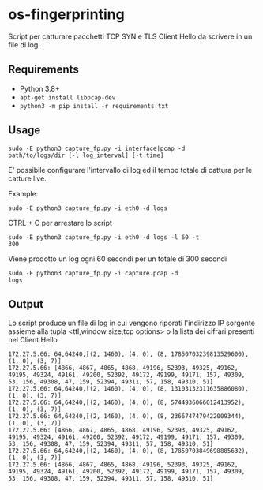 # os-fingerprinting

Script per catturare pacchetti TCP SYN e TLS Client Hello da scrivere in un file di log.

## Requirements

- Python 3.8+
- <code>apt-get install libpcap-dev</code>
- <code>python3 -m pip install -r requirements.txt</code>

## Usage

<code>sudo -E python3 capture_fp.py -i interface|pcap -d path/to/logs/dir [-l log_interval] [-t time]</code>

E' possibile configurare l'intervallo di log ed il tempo totale di cattura per le catture live.

Example:

<code>sudo -E python3 capture_fp.py -i eth0 -d logs</code>

CTRL + C per arrestare lo script

<code>sudo -E python3 capture_fp.py -i eth0 -d logs -l 60 -t 300</code>

Viene prodotto un log ogni 60 secondi per un totale di 300 secondi

<code>sudo -E python3 capture_fp.py -i capture.pcap -d logs</code>

## Output

Lo script produce un file di log in cui vengono riporati l'indirizzo IP sorgente assieme alla tupla \<ttl,window size,tcp options> o la lista dei cifrari presenti nel Client Hello

```log
172.27.5.66: 64,64240,[(2, 1460), (4, 0), (8, 17850703239813529600), (1, 0), (3, 7)]
172.27.5.66: [4866, 4867, 4865, 4868, 49196, 52393, 49325, 49162, 49195, 49324, 49161, 49200, 52392, 49172, 49199, 49171, 157, 49309, 53, 156, 49308, 47, 159, 52394, 49311, 57, 158, 49310, 51]
172.27.5.66: 64,64240,[(2, 1460), (4, 0), (8, 13103132311635886080), (1, 0), (3, 7)]
172.27.5.66: 64,64240,[(2, 1460), (4, 0), (8, 5744936066012413952), (1, 0), (3, 7)]
172.27.5.66: 64,64240,[(2, 1460), (4, 0), (8, 2366747479422009344), (1, 0), (3, 7)]
172.27.5.66: [4866, 4867, 4865, 4868, 49196, 52393, 49325, 49162, 49195, 49324, 49161, 49200, 52392, 49172, 49199, 49171, 157, 49309, 53, 156, 49308, 47, 159, 52394, 49311, 57, 158, 49310, 51]
172.27.5.66: 64,64240,[(2, 1460), (4, 0), (8, 17850703849698885632), (1, 0), (3, 7)]
172.27.5.66: [4866, 4867, 4865, 4868, 49196, 52393, 49325, 49162, 49195, 49324, 49161, 49200, 52392, 49172, 49199, 49171, 157, 49309, 53, 156, 49308, 47, 159, 52394, 49311, 57, 158, 49310, 51]
```
